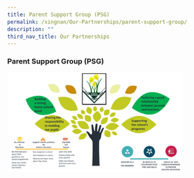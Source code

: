 ```yaml
---
title: Parent Support Group (PSG)
permalink: /xingnan/Our-Partnerships/parent-support-group/
description: ""
third_nav_title: Our Partnerships
---
```

### Parent Support Group (PSG)


<img src="/images/psg.png" style="width:80%">
